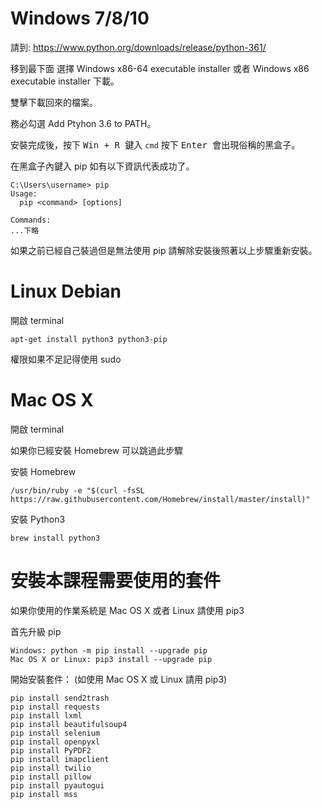 # Windows 7/8/10

請到: https://www.python.org/downloads/release/python-361/

移到最下面 選擇 Windows x86-64 executable installer 或者 Windows x86 executable installer 下載。

雙擊下載回來的檔案。

務必勾選 Add Ptyhon 3.6 to PATH。

安裝完成後，按下 <kbd> Win + R </kbd> 鍵入 `cmd` 按下 <kbd> Enter </kbd> 會出現俗稱的黑盒子。

在黑盒子內鍵入 pip 如有以下資訊代表成功了。


```
C:\Users\username> pip
Usage:
  pip <command> [options]

Commands:
...下略
```

如果之前已經自己裝過但是無法使用 pip 請解除安裝後照著以上步驟重新安裝。

# Linux Debian

開啟 terminal

```
apt-get install python3 python3-pip
```

權限如果不足記得使用 sudo

# Mac OS X

開啟 terminal

如果你已經安裝 Homebrew 可以跳過此步驟

安裝 Homebrew

```
/usr/bin/ruby -e "$(curl -fsSL https://raw.githubusercontent.com/Homebrew/install/master/install)"
```

安裝 Python3

```
brew install python3
```

# 安裝本課程需要使用的套件

如果你使用的作業系統是 Mac OS X 或者 Linux 請使用 pip3

首先升級 pip

```
Windows: python -m pip install --upgrade pip
Mac OS X or Linux: pip3 install --upgrade pip
```

開始安裝套件： (如使用 Mac OS X 或 Linux 請用 pip3)

```
pip install send2trash
pip install requests
pip install lxml
pip install beautifulsoup4
pip install selenium
pip install openpyxl
pip install PyPDF2
pip install imapclient
pip install twilio
pip install pillow
pip install pyautogui
pip install mss
```